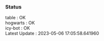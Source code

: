 ### Status


table : OK  
hogwarts : OK  
icy-bot : OK  
Latest Update : 2023-05-06 17:05:58.641960

